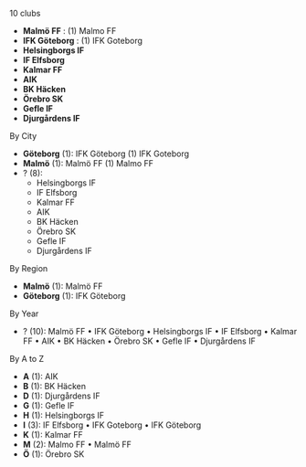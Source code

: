 10 clubs

- **Malmö FF** : (1) Malmo FF
- **IFK Göteborg** : (1) IFK Goteborg
- **Helsingborgs IF**
- **IF Elfsborg**
- **Kalmar FF**
- **AIK**
- **BK Häcken**
- **Örebro SK**
- **Gefle IF**
- **Djurgårdens IF**




By City

- **Göteborg** (1): IFK Göteborg  (1) IFK Goteborg
- **Malmö** (1): Malmö FF  (1) Malmo FF
- ? (8): 
  - Helsingborgs IF 
  - IF Elfsborg 
  - Kalmar FF 
  - AIK 
  - BK Häcken 
  - Örebro SK 
  - Gefle IF 
  - Djurgårdens IF 




By Region

- **Malmö** (1):   Malmö FF
- **Göteborg** (1):   IFK Göteborg




By Year

- ? (10):   Malmö FF • IFK Göteborg • Helsingborgs IF • IF Elfsborg • Kalmar FF • AIK • BK Häcken • Örebro SK • Gefle IF • Djurgårdens IF






By A to Z

- **A** (1): AIK
- **B** (1): BK Häcken
- **D** (1): Djurgårdens IF
- **G** (1): Gefle IF
- **H** (1): Helsingborgs IF
- **I** (3): IF Elfsborg • IFK Goteborg • IFK Göteborg
- **K** (1): Kalmar FF
- **M** (2): Malmo FF • Malmö FF
- **Ö** (1): Örebro SK




